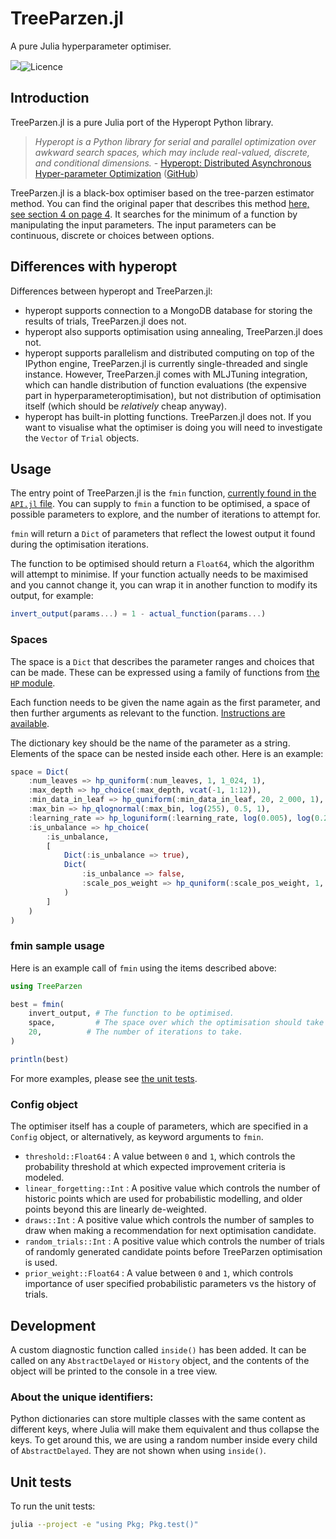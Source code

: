 # TreeParzen.jl

A pure Julia hyperparameter optimiser.

![](https://github.com/IQVIA-ML/TreeParzen.jl/workflows/build/badge.svg)![Licence](https://img.shields.io/badge/License-BSD%203--Clause-lime.svg?style=flat)

## Introduction

TreeParzen.jl is a pure Julia port of the Hyperopt Python library.

> *Hyperopt is a Python library for serial and parallel optimization over awkward search spaces, which may include real-valued, discrete, and conditional dimensions.* - [Hyperopt: Distributed Asynchronous Hyper-parameter Optimization](http://hyperopt.github.io/hyperopt) ([GitHub](https://github.com/hyperopt/hyperopt))

TreeParzen.jl is a black-box optimiser based on the tree-parzen estimator method. You can find the original paper that describes this method [here, see section 4 on page 4](https://papers.nips.cc/paper/4443-algorithms-for-hyper-parameter-optimization.pdf). It searches for the minimum of a function by manipulating the input parameters. The input parameters can be continuous, discrete or choices between options.

## Differences with hyperopt

Differences between hyperopt and TreeParzen.jl:

- hyperopt supports connection to a MongoDB database for storing the results of trials, TreeParzen.jl does not.
- hyperopt also supports optimisation using annealing, TreeParzen.jl does not.
- hyperopt supports parallelism and distributed computing on top of the IPython engine, TreeParzen.jl is currently single-threaded and single instance. However, TreeParzen.jl comes with MLJTuning integration, which can handle distribution of function evaluations (the expensive part in hyperparameteroptimisation), but not distribution of optimisation itself (which should be *relatively* cheap anyway).
- hyperopt has built-in plotting functions. TreeParzen.jl does not. If you want to visualise what the optimiser is doing you will need to investigate the `Vector` of `Trial` objects.

## Usage

The entry point of TreeParzen.jl is the `fmin` function, [currently found in the `API.jl` file](src/API.jl#L216). You can supply to `fmin` a function to be optimised, a space of possible parameters to explore, and the number of iterations to attempt for.

`fmin` will return a `Dict` of parameters that reflect the lowest output it found during the optimisation iterations.

The function to be optimised should return a `Float64`, which the algorithm will attempt to minimise. If your function actually needs to be maximised and you cannot change it, you can wrap it in another function to modify its output, for example:

``` julia
invert_output(params...) = 1 - actual_function(params...)
```

### Spaces

The space is a `Dict` that describes the parameter ranges and choices that can be made. These can be expressed using a family of functions from [the `HP` module](src/HP.jl).

Each function needs to be given the name again as the first parameter, and then further arguments as relevant to the function. [Instructions are available](docs/hyperparams.md).

The dictionary key should be the name of the parameter as a string. Elements of the space can be nested inside each other. Here is an example:

```julia
space = Dict(
    :num_leaves => hp_quniform(:num_leaves, 1, 1_024, 1),
    :max_depth => hp_choice(:max_depth, vcat(-1, 1:12)),
    :min_data_in_leaf => hp_quniform(:min_data_in_leaf, 20, 2_000, 1),
    :max_bin => hp_qlognormal(:max_bin, log(255), 0.5, 1),
    :learning_rate => hp_loguniform(:learning_rate, log(0.005), log(0.2)),
    :is_unbalance => hp_choice(
        :is_unbalance,
        [
            Dict(:is_unbalance => true),
            Dict(
                :is_unbalance => false,
                :scale_pos_weight => hp_quniform(:scale_pos_weight, 1, 10, 1)
            )
        ]
    )
)
```

### fmin sample usage

Here is an example call of `fmin` using the items described above:

```julia
using TreeParzen

best = fmin(
    invert_output, # The function to be optimised.
    space,         # The space over which the optimisation should take place.
    20,          # The number of iterations to take.
)

println(best)
```

For more examples, please see [the unit tests](test/fmin/points.jl).

### Config object

The optimiser itself has a couple of parameters, which are specified in a `Config` object, or alternatively, as keyword arguments to `fmin`.

- `threshold::Float64` : A value between `0` and `1`, which controls the probability threshold at
    which expected improvement criteria is modeled.
- `linear_forgetting::Int` : A positive value which controls the number of historic points which
    are used for probabilistic modelling, and older points beyond this are linearly
    de-weighted.
- `draws::Int` : A positive value which controls the number of samples to draw when making a
    recommendation for next optimisation candidate.
- `random_trials::Int` : A positive value which controls the number of trials of randomly
    generated candidate points before TreeParzen optimisation is used.
- `prior_weight::Float64` : A value between `0` and `1`, which controls importance of user specified
    probabilistic parameters vs the history of trials.

## Development

A custom diagnostic function called `inside()` has been added. It can be called on any `AbstractDelayed` or `History` object, and the contents of the object will be printed to the console in a tree view.

### About the unique identifiers:

Python dictionaries can store multiple classes with the same content as different keys, where Julia will make them equivalent and thus collapse the keys. To get around this, we are using a random number inside every child of `AbstractDelayed`. They are not shown when using `inside()`.

## Unit tests

To run the unit tests:

```bash
julia --project -e "using Pkg; Pkg.test()"
```

